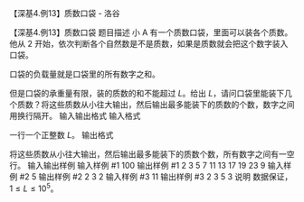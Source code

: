 



【深基4.例13】质数口袋 - 洛谷














【深基4.例13】质数口袋
题目描述
小 A 有一个质数口袋，里面可以装各个质数。他从 $2$ 开始，依次判断各个自然数是不是质数，如果是质数就会把这个数字装入口袋。

口袋的负载量就是口袋里的所有数字之和。

但是口袋的承重量有限，装的质数的和不能超过 $L$。给出 $L$，请问口袋里能装下几个质数？将这些质数从小往大输出，然后输出最多能装下的质数的个数，数字之间用换行隔开。
输入输出格式
输入格式

一行一个正整数 $L$。
输出格式

将这些质数从小往大输出，然后输出最多能装下的质数个数，所有数字之间有一空行。
输入输出样例
输入样例 #1
100
输出样例 #1
2
3
5
7
11
13
17
19
23
9
输入样例 #2
5
输出样例 #2
2
3
2
输入样例 #3
11
输出样例 #3
2
3
5
3
说明
数据保证，$1 \le L \le {10}^5$。






